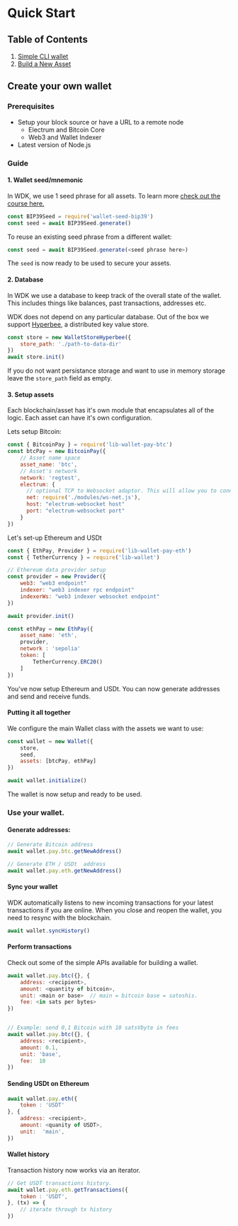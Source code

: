 
# Quick Start


## Table of Contents
1. [Simple CLI wallet](#create-your-own-wallet)
2. [Build a New Asset](./new-asset.md)

## Create your own wallet

### Prerequisites
- Setup your block source or have a URL to a remote node
    - Electrum and Bitcoin Core
    - Web3 and Wallet Indexer
- Latest version of Node.js

### Guide

#### 1. Wallet seed/mnemonic
In WDK, we use 1 seed phrase for all assets. To learn more [check out the course here.](https://planb.network/en/courses/cyp201)


```javascript
const BIP39Seed = require('wallet-seed-bip39')
const seed = await BIP39Seed.generate()
```

To reuse an existing seed phrase from a different wallet:
```javascript
const seed = await BIP39Seed.generate(<seed phrase here>)
```

The `seed` is now ready to be used to secure your assets.

#### 2. Database

In WDK we use a database to keep track of the overall state of the wallet. This includes things like balances, past transactions, addresses etc.

WDK does not depend on any particular database. Out of the box we support [Hyperbee](https://github.com/holepunchto/hyperbee), a distributed key value store.

```javascript
const store = new WalletStoreHyperbee({
    store_path: './path-to-data-dir'
})
await store.init()
```

If you do not want persistance storage and want to use in memory storage leave the `store_path` field as empty.

#### 3. Setup assets
Each blockchain/asset has it's own module that encapsulates all of the logic. Each asset can have it's own configuration.


Lets setup Bitcoin:
```javascript
const { BitcoinPay } = require('lib-wallet-pay-btc')
const btcPay = new BitcoinPay({
    // Asset name space
    asset_name: 'btc',
    // Asset's network
    network: 'regtest',
    electrum: {
      // optional TCP to Websocket adaptor. This will allow you to connect to a websocket electrum node
      net: require('./modules/ws-net.js'),
      host: "electrum-websocket host"
      port: "electrum-websocket port"
    }
})

```

Let's set-up Ethereum and USDt
```javascript
const { EthPay, Provider } = require('lib-wallet-pay-eth')
const { TetherCurrency } = require('lib-wallet')

// Ethereum data provider setup
const provider = new Provider({
    web3: "web3 endpoint" 
    indexer: "web3 indexer rpc endpoint"
    indexerWs: "web3 indexer websocket endpoint"
})

await provider.init()

const ethPay = new EthPay({
    asset_name: 'eth',
    provider,
    network : 'sepolia'
    token: [
        TetherCurrency.ERC20()
    ]
})

```

You've now setup Ethereum and USDt. You can now generate addresses and send and receive funds.

#### Putting it all together

We configure the main Wallet class with the assets we want to use:

```javascript
const wallet = new Wallet({
    store,
    seed,
    assets: [btcPay, ethPay]
})

await wallet.initialize()
```

The wallet is now setup and ready to be used.

### Use your wallet.

#### Generate addresses:

```javascript
// Generate Bitcoin address
await wallet.pay.btc.getNewAddress()

// Generate ETH / USDt  address
await wallet.pay.eth.getNewAddress()
```

#### Sync your wallet

WDK automatically listens to new incoming transactions for your latest transactions if you are online. When you close and reopen the wallet, you need to resync with the blockchain.

```javascript
await wallet.syncHistory()
```

#### Perform transactions

Check out some of the simple APIs available for building a wallet.


```javascript
await wallet.pay.btc({}, {
    address: <recipient>,
    amount: <quantity of bitcoin>,
    unit: <main or base>  // main = bitcoin base = satoshis. 
    fee: <in sats per bytes>
})


// Example: send 0,1 Bitcoin with 10 satsVbyte in fees
await wallet.pay.btc({}, {
    address: <recipient>,
    amount: 0.1,
    unit: 'base',
    fee:  10
})

```

#### Sending USDt on Ethereum 

```javascript
await wallet.pay.eth({
    token : 'USDT'
}, {
    address: <recipient>,
    amount: <quanity of USDT>,
    unit:  'main',
})
```


#### Wallet history

Transaction history now works via an iterator.

```javascript
// Get USDT transactions history.
await wallet.pay.eth.getTransactions({
    token : 'USDT',
}, (tx) => {
    // iterate through tx history
})
```


